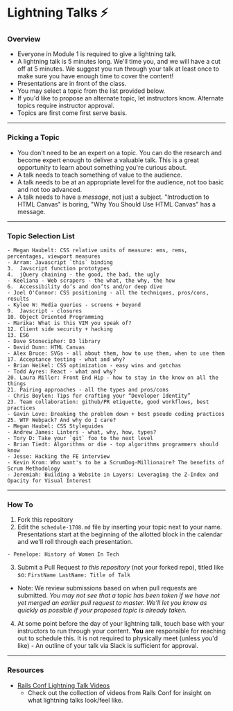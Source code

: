 # Lightning Talks :zap:

### Overview

* Everyone in Module 1 is required to give a lightning talk.
* A lightning talk is 5 minutes long. We'll time you, and we will have a cut off at 5 minutes. We suggest you run through your talk at least once to make sure you have enough time to cover the content!
* Presentations are in front of the class.
* You may select a topic from the list provided below.
* If you'd like to propose an alternate topic, let instructors know. Alternate topics require instructor approval.
* Topics are first come first serve basis.

---

### Picking a Topic

* You don't need to be an expert on a topic. You can do the research and become expert enough to deliver a valuable talk. This is a great opportunity to learn about something you're curious about.
* A talk needs to teach something of value to the audience.
* A talk needs to be at an appropriate level for the audience, not too basic and not too advanced.
* A talk needs to have a *message*, not just a subject. "Introduction to HTML Canvas" is boring, "Why You Should Use HTML Canvas" has a message.

---

### Topic Selection List

```
- Megan Haubelt: CSS relative units of measure: ems, rems, percentages, viewport measures
- Arram: Javascript `this` binding
3.  Javscript function prototypes
4.  jQuery chaining - the good, the bad, the ugly
- Keeliana - Web scrapers - the what, the why, the how
6.  Accessibility do’s and don’ts and/or deep dive
- Joel O'Connor: CSS positioning - all the techniques, pros/cons, results
- Kylee W: Media queries - screens + beyond
9.  Javscript - closures
10. Object Oriented Programming
- Marika: What is this VIM you speak of?
12. Client side security + hacking
13. ES6
- Dave Stonecipher: D3 library
- David Dunn: HTML Canvas
- Alex Bruce: SVGs - all about them, how to use them, when to use them
17. Acceptance testing - what and why?
- Brian Weikel: CSS optimization - easy wins and gotchas
- Todd Ayres: React - what and why?
20. Laura Miller: Front End Hip - how to stay in the know on all the things
21. Pairing approaches - all the types and pros/cons
- Chris Boylen: Tips for crafting your “Developer Identity”
23. Team collaboration: github/PR etiquette, good workflows, best practices
- Gavin Love: Breaking the problem down + best pseudo coding practices
25. WTF Webpack? And why do I care?
- Megan Haubel: CSS Styleguides
- Andrew James: Linters - what, why, how, types?
- Tory D: Take your `git` foo to the next level
- Brian Tiedt: Algorithms or die - top algorithms programmers should know
- Jesse: Hacking the FE interview
- Kevin Krom: Who want's to be a ScrumDog-Millionaire? The benefits of Scrum Methodology
- Jeremiah: Building a Website in Layers: Leveraging the Z-Index and Opacity for Visual Interest
```

---

### How To

1. Fork this repository
2. Edit the `schedule-1708.md` file by inserting your topic next to your name. Presentations start at the beginning of the allotted block in the calendar and we'll roll through each presentation.

  ```
  - Penelope: History of Women In Tech
  ```

3. Submit a Pull Request *to this repository* (not your forked repo), titled like so: `FirstName LastName: Title of Talk`

  * Note: We review submissions based on when pull requests are submitted. *You may not see that a topic has been taken if we have not yet merged an earlier pull request to master. We'll let you know as quickly as possible if your proposed topic is already taken.*

4. At some point before the day of your lightning talk, touch base with your instructors to run through your content. **You** are responsible for reaching out to schedule this. It is not required to physically meet (unless you'd like) - An outline of your talk via Slack is sufficient for approval.

----

### Resources
* [Rails Conf Lightning Talk Videos](https://www.youtube.com/watch?v=DHHHnPwSY5I)
  - Check out the collection of videos from Rails Conf for insight on what lightning talks look/feel like.
